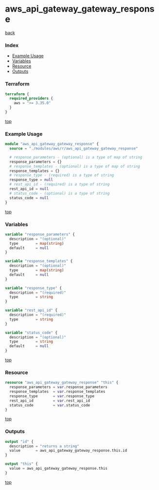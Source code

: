 # aws_api_gateway_gateway_response

[back](../aws.md)

### Index

- [Example Usage](#example-usage)
- [Variables](#variables)
- [Resource](#resource)
- [Outputs](#outputs)

### Terraform

```terraform
terraform {
  required_providers {
    aws = ">= 3.35.0"
  }
}
```

[top](#index)

### Example Usage

```terraform
module "aws_api_gateway_gateway_response" {
  source = "./modules/aws/r/aws_api_gateway_gateway_response"

  # response_parameters - (optional) is a type of map of string
  response_parameters = {}
  # response_templates - (optional) is a type of map of string
  response_templates = {}
  # response_type - (required) is a type of string
  response_type = null
  # rest_api_id - (required) is a type of string
  rest_api_id = null
  # status_code - (optional) is a type of string
  status_code = null
}
```

[top](#index)

### Variables

```terraform
variable "response_parameters" {
  description = "(optional)"
  type        = map(string)
  default     = null
}

variable "response_templates" {
  description = "(optional)"
  type        = map(string)
  default     = null
}

variable "response_type" {
  description = "(required)"
  type        = string
}

variable "rest_api_id" {
  description = "(required)"
  type        = string
}

variable "status_code" {
  description = "(optional)"
  type        = string
  default     = null
}
```

[top](#index)

### Resource

```terraform
resource "aws_api_gateway_gateway_response" "this" {
  response_parameters = var.response_parameters
  response_templates  = var.response_templates
  response_type       = var.response_type
  rest_api_id         = var.rest_api_id
  status_code         = var.status_code
}
```

[top](#index)

### Outputs

```terraform
output "id" {
  description = "returns a string"
  value       = aws_api_gateway_gateway_response.this.id
}

output "this" {
  value = aws_api_gateway_gateway_response.this
}
```

[top](#index)